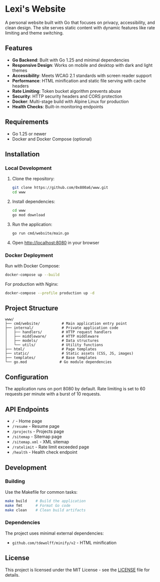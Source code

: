 # Lexi's Website

A personal website built with Go that focuses on privacy, accessibility, and clean design. The site serves static content with dynamic features like rate limiting and theme switching.

## Features

- **Go Backend**: Built with Go 1.25 and minimal dependencies
- **Responsive Design**: Works on mobile and desktop with dark and light themes
- **Accessibility**: Meets WCAG 2.1 standards with screen reader support
- **Performance**: HTML minification and static file serving with cache headers
- **Rate Limiting**: Token bucket algorithm prevents abuse
- **Security**: HTTP security headers and CORS protection
- **Docker**: Multi-stage build with Alpine Linux for production
- **Health Checks**: Built-in monitoring endpoints

## Requirements

- Go 1.25 or newer
- Docker and Docker Compose (optional)

## Installation

### Local Development

1. Clone the repository:

   ```bash
   git clone https://github.com/0x800a6/www.git
   cd www
   ```

2. Install dependencies:

   ```bash
   cd www
   go mod download
   ```

3. Run the application:

   ```bash
   go run cmd/website/main.go
   ```

4. Open [http://localhost:8080](http://localhost:8080) in your browser

### Docker Deployment

Run with Docker Compose:

```bash
docker-compose up --build
```

For production with Nginx:

```bash
docker-compose --profile production up -d
```

## Project Structure

```
www/
├── cmd/website/          # Main application entry point
├── internal/             # Private application code
│   ├── handlers/         # HTTP request handlers
│   ├── middleware/       # HTTP middleware
│   ├── models/           # Data structures
│   └── utils/            # Utility functions
├── html/                 # Page templates
├── static/               # Static assets (CSS, JS, images)
├── templates/            # Base templates
└── go.mod               # Go module dependencies
```

## Configuration

The application runs on port 8080 by default. Rate limiting is set to 60 requests per minute with a burst of 10 requests.

## API Endpoints

- `/` - Home page
- `/resume` - Resume page
- `/projects` - Projects page
- `/sitemap` - Sitemap page
- `/sitemap.xml` - XML sitemap
- `/ratelimit` - Rate limit exceeded page
- `/health` - Health check endpoint

## Development

### Building

Use the Makefile for common tasks:

```bash
make build    # Build the application
make fmt      # Format Go code
make clean    # Clean build artifacts
```

### Dependencies

The project uses minimal external dependencies:

- `github.com/tdewolff/minify/v2` - HTML minification

## License

This project is licensed under the MIT License - see the [LICENSE](LICENSE) file for details.
